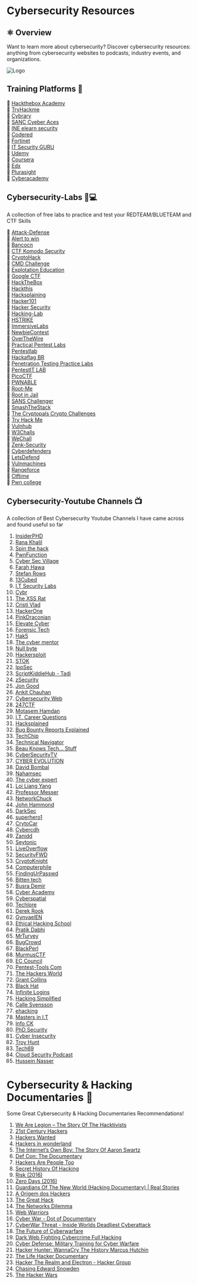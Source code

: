 # Cybersecurity Resources



## ⚛️ Overview
Want to learn more about cybersecurity? Discover cybersecurity resources: anything from cybersecurity websites to podcasts, industry events, and organizations.
  

![Logo](https://images.unsplash.com/photo-1519389950473-47ba0277781c?ixlib=rb-4.0.3&ixid=MnwxMjA3fDB8MHxzZWFyY2h8MTd8fGxlYXJuaW5nJTIwcmVzb3VyY2VzfGVufDB8fDB8fA%3D%3D&auto=format&fit=crop&w=600&q=60)

## Training Platforms 📖

:link: [Hackthebox Academy](https://hackthebox.com) <br>
:link: [TryHackme](https://tryhackme.com)<br>
:link: [Cybrary](https://app.cybrary.it/)<br>
:link: [SANC Cyeber Aces](http://www.cyberaces.org/)<br>
:link: [INE elearn security](https://elearnsecurity.com/)<br>
:link: [Codered](https://codered.eccouncil.org/)<br>
:link: [Fortinet](https://www.fortinet.com/)<br>
:link: [IT Security GURU](https://www.itsecurityguru.org/)<br>
:link: [Udemy](https://www.udemy.com/)<br>
:link: [Coursera](https://in.coursera.org/)<br>
:link: [Edx](https://www.edx.org/)<br>
:link: [Plurasight](https://www.pluralsight.com/)<br>
:link: [Cyberacademy](https://cybercademy.org/author/grant/)<br>


## Cybersecurity-Labs 🧪💻

A collection of free labs to practice and test your REDTEAM/BLUETEAM and CTF Skills

:anger: [Attack-Defense](https://attackdefense.com/)<br>
:anger:  [Alert to win](https://alf.nu/alert1)<br>
:anger:  [Bancocn](https://bancocn.com/)<br>
:anger: [CTF Komodo Security](https://ctf.komodosec.com/)<br>
:anger:  [CryptoHack](https://cryptohack.org/)<br>
:anger:  [CMD Challenge](https://cmdchallenge.com/)<br>
:anger: [Explotation Education](https://exploit.education/)<br>
:anger:  [Google CTF](https://lnkd.in/e46drbz8)<br>
:anger: [HackTheBox](https://www.hackthebox.com/)<br>
:anger: [Hackthis](https://www.hackthis.co.uk/)<br>
:anger:  [Hacksplaining](https://lnkd.in/eAB5CSTA)<br>
:anger:  [Hacker101](https://ctf.hacker101.com/)<br>
:anger:  [Hacker Security](https://lnkd.in/ex7R-C-e)<br>
:anger:  [Hacking-Lab](https://hacking-lab.com/)<br>
:anger:  [HSTRIKE](https://hstrike.com/)<br>
:anger: [ImmersiveLabs](https://immersivelabs.com/)<br>
:anger:  [NewbieContest](https://lnkd.in/ewBk6fU5)<br>
:anger: [OverTheWire](http://overthewire.org/)<br>
:anger: [Practical Pentest Labs](https://lnkd.in/esq9Yuv5)<br>
:anger: [Pentestlab](https://pentesterlab.com/)<br>
:anger: [Hackaflag BR](https://hackaflag.com.br/)<br>
:anger: [Penetration Testing Practice Labs](https://lnkd.in/e6wVANYd)<br>
:anger:  [PentestIT LAB](https://lab.pentestit.ru/)<br>
:anger:  [PicoCTF](https://picoctf.com/)<br>
:anger:  [PWNABLE](https://lnkd.in/eMEwBJzn)<br>
:anger:  [Root-Me](https://www.root-me.org/)<br>
:anger: [Root in Jail](http://rootinjail.com/)<br>
:anger:  [SANS Challenger](https://lnkd.in/e5TAMawK)<br>
:anger: [SmashTheStack](https://lnkd.in/eVn9rP9p)<br>
:anger:  [The Cryptopals Crypto Challenges](https://cryptopals.com/)<br>
:anger:  [Try Hack Me](https://tryhackme.com/)<br>
:anger:  [Vulnhub](https://www.vulnhub.com/)<br>
:anger:  [W3Challs](https://w3challs.com/)<br>
:anger: [WeChall](http://www.wechall.net/)<br>
:anger: [Zenk-Security](https://lnkd.in/ewJ5rNx2)<br>
:anger:  [Cyberdefenders](https://lnkd.in/dVcmjEw8)<br>
:anger:  [LetsDefend](https://letsdefend.io/)<br>
:anger: [Vulnmachines](https://vulnmachines.com)<br>
:anger:  [Rangeforce](https://www.rangeforce.com)<br>
:anger:  [Ctftime](https://ctftime.org)<br>
:anger:  [Pwn college](https://dojo.pwn.college)<br>


## Cybersecurity-Youtube Channels 📺
A collection of  Best Cybersecurity Youtube Channels I have came across and found useful so far
1. [InsiderPHD](https://www.youtube.com/c/InsiderPhD)
2. [Rana Khalil](https://www.youtube.com/c/RanaKhalil101)
3. [Spin the hack](https://www.youtube.com/c/SpinTheHack)
4. [PwnFunction](https://www.youtube.com/c/PwnFunction)
5. [Cyber Sec Village](https://www.youtube.com/c/CyberSecVillage)
6. [Farah Hawa](https://www.youtube.com/channel/UCq9IyPMXiwD8yBFHkxmN8zg)
7. [Stefan Rows](https://www.youtube.com/c/StefanRows)
8. [13Cubed](https://www.youtube.com/user/davisrichardg)
9. [I.T Security Labs](https://www.youtube.com/c/ITSecurityLabs)
10. [Cybr](https://www.youtube.com/c/Cybrcom)
11. [The XSS Rat](https://www.youtube.com/c/TheXSSrat) 
12. [Cristi Vlad](https://www.youtube.com/c/CristiVladZ)
13. [HackerOne](https://www.youtube.com/c/HackerOneTV) 
14. [PinkDraconian](https://www.youtube.com/c/PinkDraconian)
15. [Elevate Cyber](https://www.youtube.com/channel/UCcHAyzVBPtV6i_rhqBPoA6w)
16. [Forensic Tech](https://www.youtube.com/c/ForensicTech)
17. [Hak5](https://www.youtube.com/c/hak5)
18. [The cyber mentor](https://www.youtube.com/c/TheCyberMentor)
19. [Null byte](https://www.youtube.com/c/NullByteWHT)
20. [Hackersploit](https://www.youtube.com/c/HackerSploit)
21. [STOK](https://www.youtube.com/c/STOKfredrik)
22. [IppSec](https://www.youtube.com/c/ippsec)
23. [ScriptKiddieHub - Tadi](https://www.youtube.com/c/ScriptKiddieHub)
24. [zSecurity](https://www.youtube.com/c/zSecurity)
25. [Jon Good](https://www.youtube.com/c/JonGoodCyber)
26. [Ankit Chauhan](https://www.youtube.com/channel/UCnSYKuocC7_EyBVTvhLT6vg) 
27. [Cybersecurity Web](https://www.youtube.com/c/CybersecurityWeb)
28. [247CTF](https://youtube.com/channel/UCtGLeKomT06x3xZ2SZp2l9Q)
29. [Motasem Hamdan](https://www.youtube.com/c/MotasemHamdaninfosec)
30. [I.T. Career Questions](https://www.youtube.com/c/ITCareerQuestions)
31. [Hacksplained](https://www.youtube.com/channel/UCyv6ItVqQPnlFFi2zLxlzXA) 
32. [Bug Bounty Reports Explained](https://www.youtube.com/c/BugBountyReportsExplained)
33. [TechChip](https://www.youtube.com/c/TechChipNet)
34. [Technical Navigator](https://www.youtube.com/c/TechnicalNavigator)
35. [Beau Knows Tech... Stuff](https://www.youtube.com/c/BeauKnowsTechStuff)
36. [CyberSecurityTV](https://www.youtube.com/c/CyberSecurityTV)
37. [CYBER EVOLUTION](https://www.youtube.com/c/indianblackhats)
38. [David Bombal](https://www.youtube.com/c/DavidBombal)
39. [Nahamsec](https://www.youtube.com/c/Nahamsec)
40. [The cyber expert](https://www.youtube.com/results?search_query=The+cyber+expert)
41. [Loi Liang Yang](https://www.youtube.com/c/LoiLiangYang)
42. [Professor Messer](https://www.youtube.com/c/professormesser)
43. [NetworkChuck](https://www.youtube.com/c/NetworkChuck)
44. [John Hammond](https://www.youtube.com/c/JohnHammond010)
45. [DarkSec](https://www.youtube.com/c/DarkSec)
46. [superhero1](https://www.youtube.com/channel/UCm2SwKmx3Ya1HG5RmHR7SCA)
47. [CrytoCar](https://www.youtube.com/c/CryptoCat23)
48. [Cybercdh](https://www.youtube.com/channel/UCND1KVdVt8A580SjdaS4cZg)
49. [Zanidd](https://www.youtube.com/c/devnull1337)
50. [Seytonic](https://www.youtube.com/c/Seytonic)
51. [LiveOverflow](https://www.youtube.com/c/LiveOverflow)
52. [SecurityFWD](https://www.youtube.com/c/SecurityFWD)
53. [CryptoKnight](https://www.youtube.com/c/TheHeraneVlogs5)
54. [Computerphile](https://www.youtube.com/user/Computerphile)
55. [FindingUrPasswd](https://www.youtube.com/c/FindingUrPasswd)
56. [Bitten tech](https://www.youtube.com/c/BittenTech)
57. [Busra Demir](https://www.youtube.com/channel/UCksdNO8hAiOQoWZhEXhyyZA)
58. [Cyber Academy](https://www.youtube.com/c/CyberAcademyHindi)
59. [Cyberspatial](https://www.youtube.com/c/Cyberspatial)
60. [Techlore](https://youtube.com/c/Techlore)
61. [Derek Rook](https://www.youtube.com/channel/UCMACXuWd2w6_IEGog744UaA)
62. [GynvaelEN](https://www.youtube.com/c/GynvaelEN)
63. [Ethical Hacking School](https://www.youtube.com/c/SheshTheCyberSecurity)
64. [Pratik Dabhi](https://www.youtube.com/c/impratikdabhi)
65. [MrTurvey](https://www.youtube.com/c/MrTurvey)
66. [BugCrowd](https://www.youtube.com/c/Bugcrowd)
67. [BlackPerl](https://www.youtube.com/c/BlackPerl)
68. [MurmusCTF](https://www.youtube.com/c/MurmusCTF)
69. [EC Council](https://www.youtube.com/user/eccouncilusa)
70. [Pentest-Tools Com](https://www.youtube.com/c/PentestToolscom)
71. [The Hackers World](https://www.youtube.com/c/TheHackersWorld)
72. [Grant Collins](https://www.youtube.com/channel/UCTLUi3oc1-a7dS-2-YgEKmA)
73. [Black Hat](https://www.youtube.com/c/BlackHatOfficialYT)
74. [Infinite Logins](https://www.youtube.com/c/InfiniteLogins)
75. [Hacking Simplified](https://www.youtube.com/c/HackingSimplifiedAS)
76. [Calle Svensson](https://www.youtube.com/c/ZetaTwo)
77. [ehacking](https://www.youtube.com/c/EhackingNet)
78. [Masters in I.T](https://www.youtube.com/c/MastersinIT)
79. [Info CK](https://www.youtube.com/c/InfoCk)
80. [PhD Security](https://www.youtube.com/channel/UCAndnmvdiphDqLLDrGnBuhA)
81. [Cyber Insecurity](https://www.youtube.com/c/CyberInsecurity)
82. [Troy Hunt](https://www.youtube.com/c/troyhuntdotcom)
83. [Tech69](https://www.youtube.com/c/Tech69YT)
84. [Cloud Security Podcast](https://www.youtube.com/c/CloudSecurityPodcast)
85. [Hussein Nasser](https://www.youtube.com/c/HusseinNasser-software-engineering)


# Cybersecurity & Hacking Documentaries 🎥

Some Great Cybersecurity & Hacking Documentaries Recommendations!
&nbsp;
1. [We Are Legion – The Story Of The Hacktivists](https://lnkd.in/dEihGfAg) 
2. [21st Century Hackers](https://lnkd.in/dvdnZkg5)
3. [Hackers Wanted](https://lnkd.in/du-pMY2R)
4. [Hackers in wonderland](https://www.youtube.com/watch?v=fe8GsPCpE7E)
5. [The Internet’s Own Boy: The Story Of Aaron Swartz](https://lnkd.in/d3hQVxqp) 
6. [Def Con: The Documentary](https://lnkd.in/dPE4jVVA)
7. [Hackers Are People Too](https://www.youtube.com/watch?v=7jciIsuEZWM)
8. [Secret History Of Hacking](https://lnkd.in/dnCWU-hp) 
9. [Risk (2016)](https://lnkd.in/dMgWT-TN)
10. [Zero Days (2016)](https://lnkd.in/dq_gZA8z)
11. [Guardians Of The New World (Hacking Documentary) | Real Stories](https://lnkd.in/dUPybtFd)
12. [A Origem dos Hackers](https://lnkd.in/dUJgG-6J)
13. [The Great Hack](https://lnkd.in/dp-MsrQJ)
14. [The Networks Dilemma](https://lnkd.in/dB6rC2RD)
15. [Web Warriors](https://lnkd.in/dip22djp) 
16. [Cyber War - Dot of Documentary](https://lnkd.in/dhNTBbbx)
17. [CyberWar Threat - Inside Worlds Deadliest Cyberattack](https://lnkd.in/drmzKJDu)
18. [The Future of Cyberwarfare](https://lnkd.in/dE6_rD5x)
19. [Dark Web Fighting Cybercrime Full Hacking](https://lnkd.in/dByEzTE9)
20. [Cyber Defense: Military Training for Cyber Warfare](https://lnkd.in/dhA8c52h)
21. [Hacker Hunter: WannaCry The History Marcus Hutchin](https://lnkd.in/dnPcnvSv)
22. [The Life Hacker Documentary](https://lnkd.in/djAqBhbw)
23. [Hacker The Realm and Electron - Hacker Group](https://lnkd.in/dx_uyTuT)
24. [Chasing Edward Snowden](https://www.youtube.com/watch?v=8YkLS95qDjI)
25. [The Hacker Wars](https://www.youtube.com/watch?v=ku9edEKvGuY)
